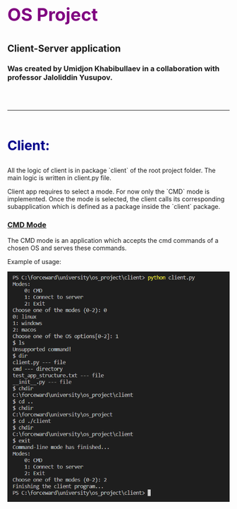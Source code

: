 <!-- git commit -m "The bolerplate of the project was created. The CMD app with basic commands was implemented for the client." -->

# <p style = "color: purple; font-size: 40px;">OS Project</p>
## Client-Server application
### Was created by Umidjon Khabibullaev in a collaboration with professor Jaloliddin Yusupov.

<br>
<br>

<hr><br>

<p style = "color: darkblue; font-size: 30px; font-weight: bold;">Client:</p>
All the logic of client is in package `client` of the root project folder. The main logic is written in client.py file.

<p>Client app requires to select a mode. For now only the `CMD` mode is implemented. Once the mode is selected, the client calls its corresponding subapplication which is defined as a package inside the `client` package.</p>

### <u>CMD Mode</u>
The CMD mode is an application which accepts the cmd commands of a chosen OS and serves these commands.

Example of usage:
<div>
    <img src = "./client/cmd/doc_screens/usage_screen.png">
</div>
